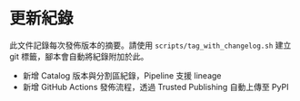 # 更新紀錄

此文件記錄每次發佈版本的摘要。請使用 `scripts/tag_with_changelog.sh` 建立 git 標籤，腳本會自動將紀錄附加於此。
- 新增 Catalog 版本與分割區紀錄，Pipeline 支援 lineage
- 新增 GitHub Actions 發佈流程，透過 Trusted Publishing 自動上傳至 PyPI
